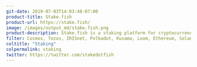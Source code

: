 ```yaml
---
git-date: 2019-07-03T14:03:48-07:00
product-title: Stake.fish
product-url: https://stake.fish/
image: /images/output_md/stake.fish.png
product-description: Stake.fish is a staking platform for cryptocurrencies where you can pool your crypto assets and earn an interest from it. [Interview with stake.fish founder, Wang Chun](/stakefish).
filter: Cosmos, Tezos, IRISnet, Polkadot, Kusama, Loom, Ethereum, Solana, Near, Cardano, Kava, Band Protocol
coltitle: "Staking"
colpermalink: staking
twitter: https://twitter.com/stakedotfish
---
```

